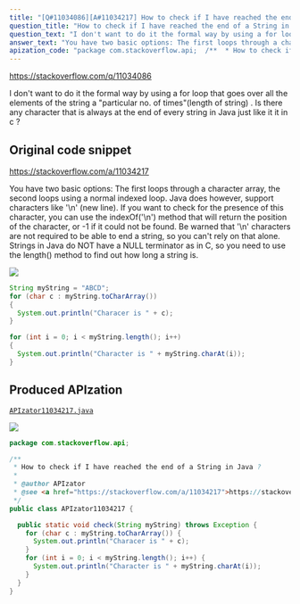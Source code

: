 ```yaml
---
title: "[Q#11034086][A#11034217] How to check if I have reached the end of a String in Java ?"
question_title: "How to check if I have reached the end of a String in Java ?"
question_text: "I don't want to do it the formal way by using a for loop that goes over all the elements of the string a \"particular no. of times\"(length of string) . Is there any character that is always at the end of every string in Java just like it it in c ?"
answer_text: "You have two basic options: The first loops through a character array, the second loops using a normal indexed loop. Java does however, support characters like '\\n' (new line). If you want to check for the presence of this character, you can use the indexOf('\\n') method that will return the position of the character, or -1 if it could not be found.  Be warned that '\\n' characters are not required to be able to end a string, so you can't rely on that alone. Strings in Java do NOT have a NULL terminator as in C, so you need to use the length() method to find out how long a string is."
apization_code: "package com.stackoverflow.api;  /**  * How to check if I have reached the end of a String in Java ?  *  * @author APIzator  * @see <a href=\"https://stackoverflow.com/a/11034217\">https://stackoverflow.com/a/11034217</a>  */ public class APIzator11034217 {    public static void check(String myString) throws Exception {     for (char c : myString.toCharArray()) {       System.out.println(\"Characer is \" + c);     }     for (int i = 0; i < myString.length(); i++) {       System.out.println(\"Character is \" + myString.charAt(i));     }   } }"
---
```


https://stackoverflow.com/q/11034086

I don&#x27;t want to do it the formal way by using a for loop that goes over all the elements of the string a &quot;particular no. of times&quot;(length of string) .
Is there any character that is always at the end of every string in Java just like it it in c ?



## Original code snippet

https://stackoverflow.com/a/11034217

You have two basic options:
The first loops through a character array, the second loops using a normal indexed loop.
Java does however, support characters like &#x27;\n&#x27; (new line). If you want to check for the presence of this character, you can use the indexOf(&#x27;\n&#x27;) method that will return the position of the character, or -1 if it could not be found.  Be warned that &#x27;\n&#x27; characters are not required to be able to end a string, so you can&#x27;t rely on that alone.
Strings in Java do NOT have a NULL terminator as in C, so you need to use the length() method to find out how long a string is.

<div class="code-logo"><img src="/stackoverflow.png" /></div>

```java
String myString = "ABCD";
for (char c : myString.toCharArray())
{
  System.out.println("Characer is " + c);
}

for (int i = 0; i < myString.length(); i++)
{
  System.out.println("Character is " + myString.charAt(i));
}
```

## Produced APIzation

[`APIzator11034217.java`](https://github.com/pasqualesalza/apization-temp-data/raw/master/search/APIzator11034217.java)

<div class="code-logo"><img src="/apizator.png" /></div>

```java
package com.stackoverflow.api;

/**
 * How to check if I have reached the end of a String in Java ?
 *
 * @author APIzator
 * @see <a href="https://stackoverflow.com/a/11034217">https://stackoverflow.com/a/11034217</a>
 */
public class APIzator11034217 {

  public static void check(String myString) throws Exception {
    for (char c : myString.toCharArray()) {
      System.out.println("Characer is " + c);
    }
    for (int i = 0; i < myString.length(); i++) {
      System.out.println("Character is " + myString.charAt(i));
    }
  }
}

```